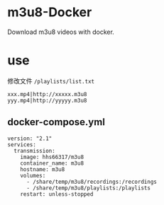 # m3u8-Docker
Download m3u8 videos with docker.

# use
修改文件 `/playlists/list.txt`
```
xxx.mp4|http://xxxxx.m3u8
yyy.mp4|http://yyyyy.m3u8
```

## docker-compose.yml
```
version: "2.1"
services:
  transmission:
    image: hhs66317/m3u8
    container_name: m3u8
    hostname: m3u8
    volumes:
      - /share/temp/m3u8/recordings:/recordings
      - /share/temp/m3u8/playlists:/playlists
    restart: unless-stopped
```

